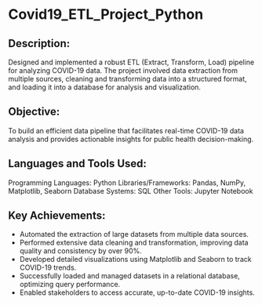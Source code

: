 # Covid19_ETL_Project_Python
## Description:
Designed and implemented a robust ETL (Extract, Transform, Load) pipeline for analyzing COVID-19 data. The project involved data extraction from multiple sources, cleaning and transforming data into a structured format, and loading it into a database for analysis and visualization.

## Objective:
To build an efficient data pipeline that facilitates real-time COVID-19 data analysis and provides actionable insights for public health decision-making.

## Languages and Tools Used:

Programming Languages: Python
Libraries/Frameworks: Pandas, NumPy, Matplotlib, Seaborn
Database Systems: SQL
Other Tools: Jupyter Notebook
## Key Achievements:

   - Automated the extraction of large datasets from multiple data sources.
   - Performed extensive data cleaning and transformation, improving data quality and consistency by over 90%.
   - Developed detailed visualizations using Matplotlib and Seaborn to track COVID-19 trends.
   - Successfully loaded and managed datasets in a relational database, optimizing query performance.
   - Enabled stakeholders to access accurate, up-to-date COVID-19 insights.
